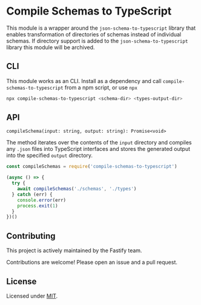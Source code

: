 # Compile Schemas to TypeScript

This module is a wrapper around the `json-schema-to-typescript` library that enables transformation of directories of schemas instead of individual schemas. If directory support is added to the `json-schema-to-typescript` library this module will be archived.

## CLI

This module works as an CLI. Install as a dependency and call `compile-schemas-to-typescript` from a npm script, or use `npx`

```bash
npx compile-schemas-to-typescript <schema-dir> <types-output-dir>
```

## API

`compileSchema(input: string, output: string): Promise<void>`

The method iterates over the contents of the `input` directory and compiles any `.json` files into TypeScript interfaces and stores the generated output into the specified `output` directory.

```javascript
const compileSchemas = require('compile-schemas-to-typescript')

(async () => {
  try {
    await compileSchemas('./schemas', './types')
  } catch (err) {
    console.error(err)
    process.exit(1)
  }
})()
```

## Contributing

This project is actively maintained by the Fastify team.

Contributions are welcome! Please open an issue and a pull request.

## License

Licensed under [MIT](./LICENSE).
